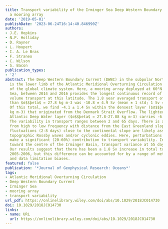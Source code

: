 ```yaml
---
title: Transport variability of the Irminger Sea Deep Western Boundary Current from
  a mooring array
date: '2019-05-01'
publishDate: '2023-06-24T16:14:40.846990Z'
authors:
- J.E. Hopkins
- N.P. Holliday
- D. Rayner
- L. Houpert
- I. A. Le Bras
- F. Straneo
- C. Wilson
- S. Bacon
publication_types:
- '2'
abstract: The Deep Western Boundary Current (DWBC) in the subpolar North Atlantic
  is the lower limb of the Atlantic Meridional Overturning Circulation and a key component
  of the global climate system. Here, a mooring array deployed at 60°N in the Irminger
  Sea, between 2014 and 2016 provides the longest continuous record of total DWBC
  volume transport at this latitude. The 1.8 year averaged transport of water denser
  than $σ$$þeta$ = 27.8 kg m‐3 was ‐10.8 ± 4.9 Sv (mean ± 1 std; 1 Sv = 106 m3 s‐1).
  Of this total, we find ‐4.1 ± 1.4 Sv within the densest layer ($σ$$þeta$ > 27.88
  kg m‐3) that originated from the Denmark Strait Overflow. The lighter North East
  Atlantic Deep Water layer ($σ$$þeta$ = 27.8‐27.88 kg m‐3) carries ‐6.5 ± 7.7 Sv.
  The variability in transport ranges between 2 and 65 days. There is a distinct shift
  from high to low frequency with distance from the East Greenland slope. High frequency
  fluctuations (2‐8 days) close to the continental slope are likely associated with
  topographic Rossby waves and/or cyclonic eddies. Here, perturbations in layer thickness
  make a significant (20‐60%) contribution to transport variability. In deeper water,
  toward the centre of the Irminger Basin, transport variance at 55 days dominates.
  Our results suggest that there has been a 1.8 Sv increase in total transport since
  2005‐2006, but this difference can be accounted for by a range of methodological
  and data limitation biases.
featured: false
publication: '*Journal of Geophysical Research: Oceans*'
tags:
- Atlantic Meridional Overturning Circulation
- Deep Western Boundary Current
- Irminger Sea
- mooring array
- transport variability
url_pdf: https://onlinelibrary.wiley.com/doi/abs/10.1029/2018JC014730
doi: 10.1029/2018JC014730
links:
- name: URL
  url: https://onlinelibrary.wiley.com/doi/abs/10.1029/2018JC014730
---
```


